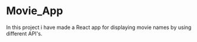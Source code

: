 # Movie_App
In this project i have made a React app for displaying movie names by using different API's.
